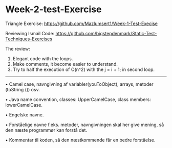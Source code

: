 # Week-2-test-Exercise

Triangle Exercise: https://github.com/Mazlumsert1/Week-1-Test-Execise

Reviewing Ismail Code: https://github.com/bigstepdenmark/Static-Test-Techniques-Exercises

The review: 
1. Elegant code with the loops. 
2. Make comments, it become easier to understand. 
3. Try to half the execution of O(n^2) with the j = i + 1; in second loop.

--------------------------------------------------------------------------------------------------------

•	Camel case, navngivning af variabler(youToObject), arrays, metoder (toString ()) osv. 

•	Java name convention, classes: UpperCamelCase, class members: lowerCamelCase.  

•	Engelske navne.

•	Forståelige navne f.eks. metoder, navngivningen skal her give mening, så den næste programmør kan forstå det.

•	  Kommentar til koden, så den næstkommende får en bedre forståelse. 

